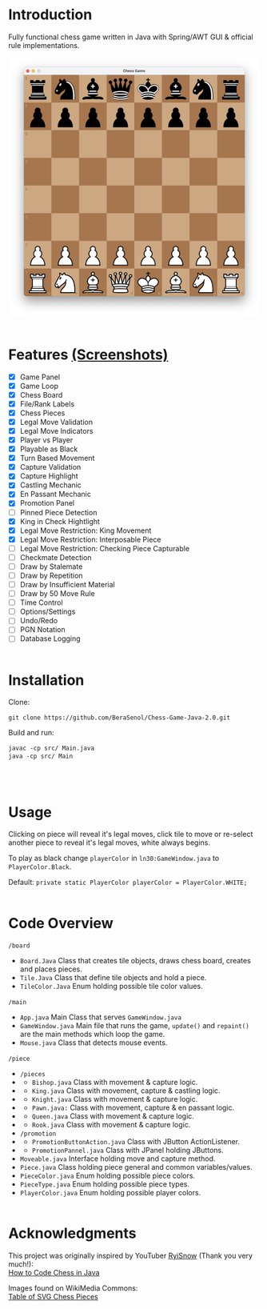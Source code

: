 # Introduction

Fully functional chess game written in Java with Spring/AWT GUI & official rule implementations.

![Chess_Screenshot](https://github.com/BeraSenol/Chess-Game-Java-2.0/blob/main/res/readme/chess-board-pieces.png)
<br/>
<br/>

# Features [(Screenshots)](https://github.com/BeraSenol/Chess-Game-Java-2.0/wiki/Screenshots#features)

- [x] Game Panel
- [x] Game Loop
- [x] Chess Board
- [x] File/Rank Labels
- [x] Chess Pieces
- [x] Legal Move Validation
- [x] Legal Move Indicators
- [x] Player vs Player
- [x] Playable as Black
- [x] Turn Based Movement
- [x] Capture Validation
- [x] Capture Highlight
- [x] Castling Mechanic
- [x] En Passant Mechanic
- [x] Promotion Panel
- [ ] Pinned Piece Detection
- [x] King in Check Hightlight
- [x] Legal Move Restriction: King Movement
- [x] Legal Move Restriction: Interposable Piece
- [ ] Legal Move Restriction: Checking Piece Capturable
- [ ] Checkmate Detection
- [ ] Draw by Stalemate
- [ ] Draw by Repetition
- [ ] Draw by Insufficient Material
- [ ] Draw by 50 Move Rule
- [ ] Time Control
- [ ] Options/Settings
- [ ] Undo/Redo
- [ ] PGN Notation
- [ ] Database Logging
      <br/>
      <br/>

# Installation

Clone:

```
git clone https://github.com/BeraSenol/Chess-Game-Java-2.0.git
```

Build and run:

```
javac -cp src/ Main.java
java -cp src/ Main
```

<br/>
<br/>

# Usage

Clicking on piece will reveal it's legal moves, click tile to move or re-select another piece to reveal it's legal moves, white always begins.

To play as black change `playerColor` in `ln30:GameWindow.java` to `PlayerColor.Black`.

Default:
`private static PlayerColor playerColor = PlayerColor.WHITE;`
<br/>
<br/>

# Code Overview

`/board`

- `Board.Java` Class that creates tile objects, draws chess board, creates and places pieces.
- `Tile.Java` Class that define tile objects and hold a piece.
- `TileColor.Java` Enum holding possible tile color values.

`/main`

- `App.java` Main Class that serves `GameWindow.java`
- `GameWindow.java` Main file that runs the game, `update()` and `repaint()` are the main methods which loop the game.
- `Mouse.java` Class that detects mouse events.

`/piece`

- `/pieces`
- - `Bishop.java` Class with movement & capture logic.
- - `King.java` Class with movement, capture & castling logic.
- - `Knight.java` Class with movement & capture logic.
- - `Pawn.java:` Class with movement, capture & en passant logic.
- - `Queen.java` Class with movement & capture logic.
- - `Rook.java` Class with movement & capture logic.
- `/promotion`
- - `PromotionButtonAction.java` Class with JButton ActionListener.
- - `PromotionPannel.java` Class with JPanel holding JButtons.
- `Moveable.java` Interface holding move and capture method.
- `Piece.java` Class holding piece general and common variables/values.
- `PieceColor.java` Enum holding possible piece colors.
- `PieceType.java` Enum holding possible piece types.
- `PlayerColor.java` Enum holding possible player colors.
  <br/>
  <br/>

# Acknowledgments

This project was originally inspired by YouTuber [RyiSnow](https://www.youtube.com/@RyiSnow) (Thank you very much!):<br/>[How to Code Chess in Java](https://www.youtube.com/watch?v=jzCxywhTAUI&t=6148s)

Images found on WikiMedia Commons:<br>
[Table of SVG Chess Pieces](https://commons.wikimedia.org/wiki/Category:SVG_chess_pieces)
